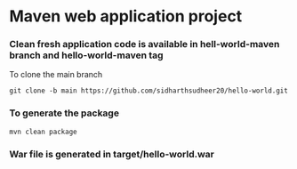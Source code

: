 # Maven web application project

### Clean fresh application code is available in hell-world-maven branch and hello-world-maven tag
To clone the main branch
```
git clone -b main https://github.com/sidharthsudheer20/hello-world.git
```
### To generate the package
```
mvn clean package
```
### War file is generated in target/hello-world.war
